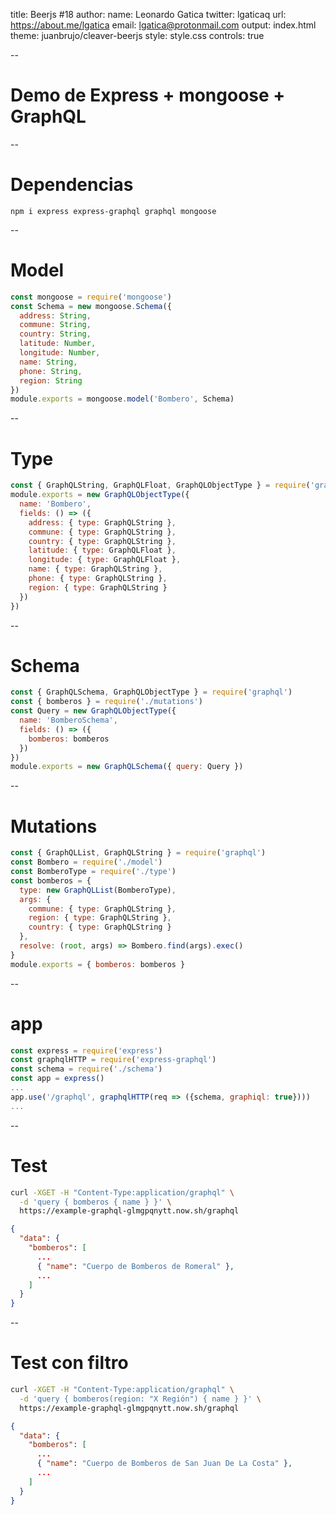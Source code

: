 title: Beerjs #18
author:
  name: Leonardo Gatica
  twitter: lgaticaq
  url: https://about.me/lgatica
  email: lgatica@protonmail.com
output: index.html
theme: juanbrujo/cleaver-beerjs
style: style.css
controls: true

--

<h1>Demo de Express + mongoose + GraphQL</h1>

--

# Dependencias

```shell
npm i express express-graphql graphql mongoose
```

--

# Model

```javascript
const mongoose = require('mongoose')
const Schema = new mongoose.Schema({
  address: String,
  commune: String,
  country: String,
  latitude: Number,
  longitude: Number,
  name: String,
  phone: String,
  region: String
})
module.exports = mongoose.model('Bombero', Schema)
```

--

# Type

```javascript
const { GraphQLString, GraphQLFloat, GraphQLObjectType } = require('graphql')
module.exports = new GraphQLObjectType({
  name: 'Bombero',
  fields: () => ({
    address: { type: GraphQLString },
    commune: { type: GraphQLString },
    country: { type: GraphQLString },
    latitude: { type: GraphQLFloat },
    longitude: { type: GraphQLFloat },
    name: { type: GraphQLString },
    phone: { type: GraphQLString },
    region: { type: GraphQLString }
  })
})
```

--

# Schema

```javascript
const { GraphQLSchema, GraphQLObjectType } = require('graphql')
const { bomberos } = require('./mutations')
const Query = new GraphQLObjectType({
  name: 'BomberoSchema',
  fields: () => ({
    bomberos: bomberos
  })
})
module.exports = new GraphQLSchema({ query: Query })
```

--

# Mutations

```javascript
const { GraphQLList, GraphQLString } = require('graphql')
const Bombero = require('./model')
const BomberoType = require('./type')
const bomberos = {
  type: new GraphQLList(BomberoType),
  args: {
    commune: { type: GraphQLString },
    region: { type: GraphQLString },
    country: { type: GraphQLString }
  },
  resolve: (root, args) => Bombero.find(args).exec()
}
module.exports = { bomberos: bomberos }
```

--

# app

```javascript
const express = require('express')
const graphqlHTTP = require('express-graphql')
const schema = require('./schema')
const app = express()
...
app.use('/graphql', graphqlHTTP(req => ({schema, graphiql: true})))
...
```

--

# Test

```bash
curl -XGET -H "Content-Type:application/graphql" \
  -d 'query { bomberos { name } }' \
  https://example-graphql-glmgpqnytt.now.sh/graphql
```

```json
{
  "data": {
    "bomberos": [
      ...
      { "name": "Cuerpo de Bomberos de Romeral" },
      ...
    ]
  }
}
```

--

# Test con filtro

```bash
curl -XGET -H "Content-Type:application/graphql" \
  -d 'query { bomberos(region: "X Región") { name } }' \
  https://example-graphql-glmgpqnytt.now.sh/graphql
```

```json
{
  "data": {
    "bomberos": [
      ...
      { "name": "Cuerpo de Bomberos de San Juan De La Costa" },
      ...
    ]
  }
}
```
